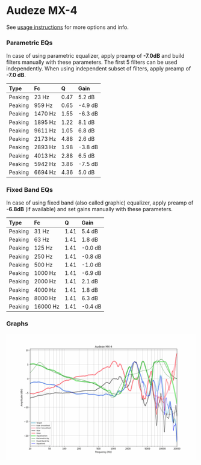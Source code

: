# Audeze MX-4
See [usage instructions](https://github.com/jaakkopasanen/AutoEq#usage) for more options and info.

### Parametric EQs
In case of using parametric equalizer, apply preamp of **-7.0dB** and build filters manually
with these parameters. The first 5 filters can be used independently.
When using independent subset of filters, apply preamp of **-7.0 dB**.

| Type    | Fc      |    Q | Gain    |
|:--------|:--------|:-----|:--------|
| Peaking | 23 Hz   | 0.47 | 5.2 dB  |
| Peaking | 959 Hz  | 0.65 | -4.9 dB |
| Peaking | 1470 Hz | 1.55 | -6.3 dB |
| Peaking | 1895 Hz | 1.22 | 8.1 dB  |
| Peaking | 9611 Hz | 1.05 | 6.8 dB  |
| Peaking | 2173 Hz | 4.88 | 2.6 dB  |
| Peaking | 2893 Hz | 1.98 | -3.8 dB |
| Peaking | 4013 Hz | 2.88 | 6.5 dB  |
| Peaking | 5942 Hz | 3.86 | -7.5 dB |
| Peaking | 6694 Hz | 4.36 | 5.0 dB  |

### Fixed Band EQs
In case of using fixed band (also called graphic) equalizer, apply preamp of **-6.8dB**
(if available) and set gains manually with these parameters.

| Type    | Fc       |    Q | Gain    |
|:--------|:---------|:-----|:--------|
| Peaking | 31 Hz    | 1.41 | 5.4 dB  |
| Peaking | 63 Hz    | 1.41 | 1.8 dB  |
| Peaking | 125 Hz   | 1.41 | -0.0 dB |
| Peaking | 250 Hz   | 1.41 | -0.8 dB |
| Peaking | 500 Hz   | 1.41 | -1.0 dB |
| Peaking | 1000 Hz  | 1.41 | -6.9 dB |
| Peaking | 2000 Hz  | 1.41 | 2.1 dB  |
| Peaking | 4000 Hz  | 1.41 | 1.8 dB  |
| Peaking | 8000 Hz  | 1.41 | 6.3 dB  |
| Peaking | 16000 Hz | 1.41 | -0.4 dB |

### Graphs
![](./Audeze%20MX-4.png)